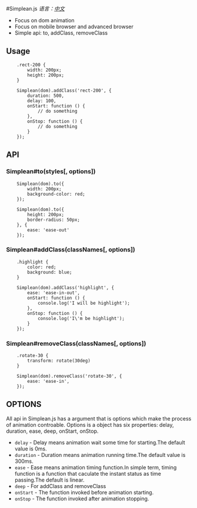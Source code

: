 #Simplean.js
*语言：[中文](README.md)*

  * Focus on dom animation 
  * Focus on mobile browser and advanced browser
  * Simple api: to, addClass, removeClass

## Usage
````
    .rect-200 {
        width: 200px;
        height: 200px;
    }

    Simplean(dom).addClass('rect-200', {
        duration: 500,
        delay: 100,
        onStart: function () {
            // do something
        },
        onStop: function () {
            // do something
        }
    });
````
## API

### Simplean#to(styles[, options])
````
    Simplean(dom).to({
        width: 200px;
        background-color: red;
    });
````
````
    Simplean(dom).to({
        height: 200px;
        border-radius: 50px;
    }, {
        ease: 'ease-out'
    });
````
### Simplean#addClass(classNames[, options])
````
    .highlight {
        color: red;
        background: blue;
    }

    Simplean(dom).addClass('highlight', {
        ease: 'ease-in-out',
        onStart: function () {
            console.log('I will be highlight');
        },
        onStop: function () {
            console.log('I\'m be highlight');
        }
    });
````

### Simplean#removeClass(classNames[, options])
````
    .rotate-30 {
        transform: rotate(30deg)
    }

    Simplean(dom).removeClass('rotate-30', {
        ease: 'ease-in',
    });
````

## OPTIONS

 All api in Simplean.js has a argument that is options which make the process of animation controable. Options is a object has six properties: delay, duration, ease, deep, onStart, onStop. 
 * `delay` - Delay means animation wait some time for starting.The default value is 0ms.
 * `duration` - Duration means animation running time.The default value is 300ms.
 * `ease` - Ease means animation timing function.In simple term, timing function is a function that caculate the instant status as time passing.The default is linear.
 * `deep` - For addClass and removeClass
 * `onStart` - The function invoked before animation starting.
 * `onStop` - The function invoked after animation stopping.
 
